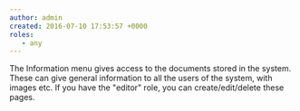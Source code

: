 ```yaml
---
author: admin
created: 2016-07-10 17:53:57 +0000
roles:
   - any
---
```


The Information menu gives access to the documents stored in the system. These
can give general information to all the users of the system, with images
etc. If you have the "editor" role, you can create/edit/delete these pages.
